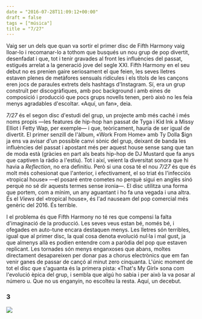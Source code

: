 ```yaml
---
date = "2016-07-28T11:09:12+00:00"
draft = false
tags = ["música"]
title = "7/27"
---
```

Vaig ser un dels que quan va sortir el primer disc de Fifth Harmony vaig lloar-lo i recomanar-lo a tothom que busqués un nou grup de pop divertit, desenfadat i que, tot i tenir gravades al front les influències del passat, estigués arrelat a la generació jove del segle XXI. Fifth Harmony en el seu debut no es prenien gaire seriosament el que feien, les seves lletres estaven plenes de metàfores sensuals ridícules i els títols de les cançons eren jocs de paraules extrets dels hashtags d'Instagram. Sí, era un grup construït per discogràfiques, amb poc background i amb eines de composició i producció que pocs grups novells tenen, però això no les feia menys agradables d'escoltar. «Aquí, un fan», deia.

<!-- more -->

*7/27* és el segon disc d'estudi del grup, un projecte amb més caché i més noms propis —les features de hip-hop han passat de Tyga i Kid Ink a Missy Elliot i Fetty Wap, per exemple— i que, teòricament, hauria de ser igual de divertit. El primer senzill de l'àlbum, «Work From Home» amb Ty Dolla $ign ja ens va avisar d'un possible canvi sònic del grup, deixant de banda les influències del passat i apostant més per aquest house sense sang que tan de moda està (gràcies en part als beats hip-hop de DJ Mustard que fa anys que captiven la ràdio a l'estiu). Tot i així, veient la diversitat sonora que hi havia a *Reflection*, no era definitiu. Però si una cosa té el nou *7/27* és que és molt més cohesionat que l'anterior, i efectivament, el so triat és l'infecciós «tropical house» —el posaré entre cometes no perquè sigui en anglès sinó perquè no sé dir aquests termes sense ironia—. El disc utilitza una forma que portem, com a mínim, un any aguantant i ho fa una vegada i una altra. És el *Views* del «tropical house», és l'ad nauseam del pop comercial més genèric del 2016. És terrible.

I el problema és que Fifth Harmony no té res que compensi la falta d'imaginació de la producció. Les seves veus estan bé, només bé, i ofegades en auto-tune encara destaquen menys. Les lletres són terribles, igual que al primer disc, la qual cosa denota evolució nul·la i mal gust, ja que almenys allà es podien entendre com a paròdia del pop que estaven replicant. Les tornades són menys enganxoses que abans, moltes directament desapareixen per donar pas a chorus electrònics que em fan venir ganes de passar de cançó al minut zero cinquanta. L'únic moment de tot el disc que s'aguanta és la primera pista: «That's My Girl» sona com l'evolució èpica del grup, i sembla que algú ho sabia i per això la va posar al número u. Que no us enganyin, no escolteu la resta. Aquí, un decebut. 

### 3

<img id="splashFade" src="https://66.media.tumblr.com/fb445720117f668e40b4b01363fc6d4e/tumblr_ob0uxpw6CX1u00ofno1_1280.png">